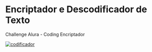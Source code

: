 # Encriptador e Descodificador de Texto

Challenge Alura -  Coding Encriptador

<a href="https://uploaddeimagens.com.br/images/004/407/294/original/Encriptador-de-Texto-Alura.png?1679844108"><img src="https://uploaddeimagens.com.br/images/004/407/294/original/Encriptador-de-Texto-Alura.png?1679844108" alt="codificador" border="0"></a>

